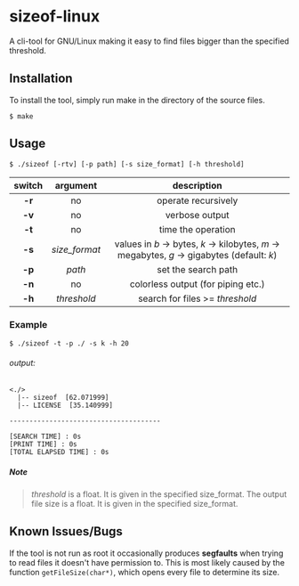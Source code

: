 # sizeof-linux
A cli-tool for GNU/Linux making it easy to find files bigger than the specified threshold.
## Installation
To install the tool, simply run make in the directory of the source files.
```
$ make
```
## Usage

```
$ ./sizeof [-rtv] [-p path] [-s size_format] [-h threshold]
```
|switch|argument|description|
|:----:|:------:|:---------:|
|**-r**|no|operate recursively|
|**-v**|no|verbose output|
|**-t**|no|time the operation|
|**-s**|*size_format*|values in *b* -> bytes, *k* -> kilobytes, *m* -> megabytes, *g* -> gigabytes (default: *k*)|
|**-p**|*path*|set the search path|
|**-n**|no|colorless output (for piping etc.)|
|**-h**|*threshold*|search for files >= *threshold*|

### Example
```
$ ./sizeof -t -p ./ -s k -h 20  
```
###### output:
```
<./>
  |-- sizeof  [62.071999]
  |-- LICENSE  [35.140999]

--------------------------------------

[SEARCH TIME] : 0s
[PRINT TIME] : 0s
[TOTAL ELAPSED TIME] : 0s
```
##### Note
> *threshold* is a float. It is given in the specified size_format.
> The output file size is a float. It is given in the specified size_format.

## Known Issues/Bugs
If the tool is not run as root it occasionally produces **segfaults** when trying to read files it doesn't have permission to.
This is most likely caused by the function ```getFileSize(char*)```, which opens every file to determine its size.
